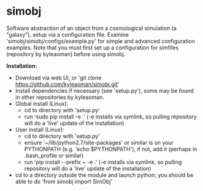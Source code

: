 # simobj
Software abstraction of an object from a cosmological simulation (a "galaxy"), setup via a configuration file. Examine 'simobj/simobj/configs/example.py' for simple and advanced configuration examples. Note that you must first set up a configuration for simfiles (repository by kyleaoman) before using simobj.

**Installation:**
 - Download via web UI, or 'git clone https://github.com/kyleaoman/simobj.git'
 - Install dependencies if necessary (see 'setup.py'), some may be found in other repositories by kyleaoman.
 - Global install (Linux): 
   - cd to directory with 'setup.py'
   - run 'sudo pip install -e .' (-e installs via symlink, so pulling repository will do a 'live' update of the installation)
 - User install (Linux):
   - cd to directory with 'setup.py'
   - ensure '~/lib/python2.7/site-packages' or similar is on your PYTHONPATH (e.g. 'echo $PYTHONPATH'), if not, add it (perhaps in .bash_profile or similar)
   - run 'pip install --prefix ~ -e .' (-e installs via symlink, so pulling repository will do a 'live' update of the installation)
 - cd to a directory outside the module and launch python; you should be able to do 'from simobj import SimObj'
